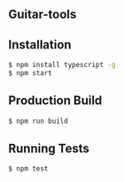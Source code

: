 ## Guitar-tools

## Installation

```bash
$ npm install typescript -g
$ npm start
```

## Production Build
```bash
$ npm run build
```

## Running Tests
```bash
$ npm test
```
